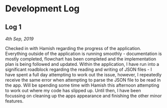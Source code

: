 # Development Log

## Log 1
*4th Sep, 2019*

Checked in with Hamish regarding the progress of the application. Everything outside of the application is running smoothly - documentation is mostly completed, flowchart has been completed and the implementation plan is being followed and updated.
Within the application, I have run into a significant roadblock regarding the reading and writing of JSON files - I have spent a full day attempting to work out the issue, however, I repeatedly receive the same error when attempting to parse the JSON file to be read in the app.
Will be spending some time with Hamish this afternoon attempting to work out where my code has slipped up. Until then, I have been focussing on cleaning up the apps appearance and finishing the other minor features.

